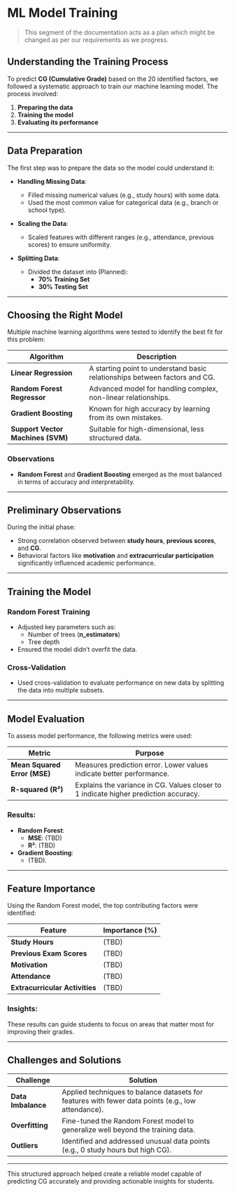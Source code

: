 # ML Model Training

> This segment of the documentation acts as a plan which might be changed as per our requirements as we progress.

## Understanding the Training Process

To predict **CG (Cumulative Grade)** based on the 20 identified factors, we followed a systematic approach to train our machine learning model. The process involved:

1. **Preparing the data**
2. **Training the model**
3. **Evaluating its performance**

---

## Data Preparation

The first step was to prepare the data so the model could understand it:

- **Handling Missing Data**:
    - Filled missing numerical values (e.g., study hours) with some data.
    - Used the most common value for categorical data (e.g., branch or school type).

- **Scaling the Data**:
    - Scaled features with different ranges (e.g., attendance, previous scores) to ensure uniformity.

- **Splitting Data**:
    - Divided the dataset into (Planned):
        - **70% Training Set**
        - **30% Testing Set**

---

## Choosing the Right Model

Multiple machine learning algorithms were tested to identify the best fit for this problem:

| **Algorithm**            | **Description**                                                                 |
|---------------------------|---------------------------------------------------------------------------------|
| **Linear Regression**     | A starting point to understand basic relationships between factors and CG.     |
| **Random Forest Regressor** | Advanced model for handling complex, non-linear relationships.                 |
| **Gradient Boosting**     | Known for high accuracy by learning from its own mistakes.                     |
| **Support Vector Machines (SVM)** | Suitable for high-dimensional, less structured data.                          |

### Observations
- **Random Forest** and **Gradient Boosting** emerged as the most balanced in terms of accuracy and interpretability.

---

## Preliminary Observations

During the initial phase:
- Strong correlation observed between **study hours**, **previous scores**, and **CG**.
- Behavioral factors like **motivation** and **extracurricular participation** significantly influenced academic performance.

---

## Training the Model

### Random Forest Training
- Adjusted key parameters such as:
    - Number of trees (**n_estimators**)
    - Tree depth
- Ensured the model didn’t overfit the data.

### Cross-Validation
- Used cross-validation to evaluate performance on new data by splitting the data into multiple subsets.

---

## Model Evaluation

To assess model performance, the following metrics were used:

| **Metric**             | **Purpose**                                                                                 |
|-------------------------|---------------------------------------------------------------------------------------------|
| **Mean Squared Error (MSE)** | Measures prediction error. Lower values indicate better performance.                      |
| **R-squared (R²)**      | Explains the variance in CG. Values closer to 1 indicate higher prediction accuracy.        |

### Results:
- **Random Forest**:
    - **MSE**: (TBD)
    - **R²**: (TBD)
- **Gradient Boosting**:
    - (TBD).

---

## Feature Importance

Using the Random Forest model, the top contributing factors were identified:

| **Feature**                  | **Importance (%)** |
|------------------------------|--------------------|
| **Study Hours**              | (TBD)              |
| **Previous Exam Scores**     | (TBD)              |
| **Motivation**               | (TBD)              |
| **Attendance**               | (TBD)              |
| **Extracurricular Activities** | (TBD)              |

### Insights:
These results can guide students to focus on areas that matter most for improving their grades.

---

## Challenges and Solutions

| **Challenge**               | **Solution**                                                                                      |
|------------------------------|--------------------------------------------------------------------------------------------------|
| **Data Imbalance**           | Applied techniques to balance datasets for features with fewer data points (e.g., low attendance).|
| **Overfitting**              | Fine-tuned the Random Forest model to generalize well beyond the training data.                 |
| **Outliers**                 | Identified and addressed unusual data points (e.g., 0 study hours but high CG).                 |

---

This structured approach helped create a reliable model capable of predicting CG accurately and providing actionable insights for students.
